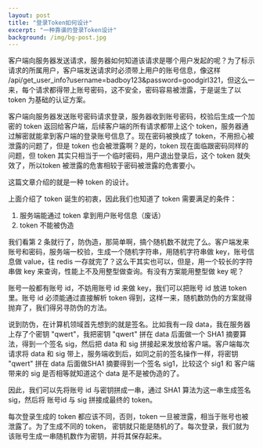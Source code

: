 ```yaml
---
layout: post
title: "登录Token如何设计"
excerpt: "一种靠谱的登录Token设计"
background: /img/bg-post.jpg
---
```


客户端向服务器发送请求，服务器如何知道该请求是哪个用户发起的呢？为了标示请求的所属用户，客户端发送请求时必须带上用户的账号信息，像这样 /api/get_user_info?username=badboy123&password=goodgirl321，但这么一来，每个请求都得带上账号密码，这不安全，密码容易被泄露，于是诞生了以 token 为基础的认证方案。

客户端向服务器发送账号密码请求登录，服务器收到账号密码，校验后生成一个加密的 token 返回给客户端，后续客户端的所有请求都带上这个 token，服务器通过解密就能拿到客户端的登录账号信息了。现在密码被换成了 token，不用担心被泄露的问题了，但是 token 也会被泄露啊？是的，token 现在面临跟密码同样的问题，但 token 其实只相当于一个临时密码，用户退出登录后，这个 token 就失效了，所以token 被泄露的危害相较于密码被泄露的危害要小。

这篇文章介绍的就是一种 token 的设计。

上面介绍了 token 诞生的初衷，因此我们也知道了 token 需要满足的条件：
1. 服务端能通过 token 拿到用户账号信息（废话）
2. token 不能被伪造

我们看第 2 条就行了，防伪造，那简单啊，搞个随机数不就完了么。客户端发来账号和密码，服务端一校验，生成一个随机字符串，用随机字符串做 key，账号信息做 value，往 redis 一存就完了？这么干其实也可以，但是，用一个较长的字符串做 key 来查询，性能上不及用整型做查询。有没有方案能用整型做 key 呢？

账号一般都有账号 id，不妨用账号 id 来做 key，我们可以把账号 id 放进 token 里。账号 id 必须能通过直接解析 token 得到，这样一来，随机数防伪的方案就得抛弃了，我们得另寻防伪的方法。

说到防伪，在计算机领域首先想到的就是签名。比如我有一段 data，我在服务器上存了个密钥 "qwert"，我把密钥 "qwert" 拼在 data 后面做一个 SHA1 摘要算法，得到一个签名 sig，然后把 data 和 sig 拼接起来发放给客户端。客户端每次请求将 data 和 sig 带上，服务端收到后，如同之前的签名操作一样，将密钥 "qwert" 拼在 data 后面做SHA1 摘要得到一个签名 sig1，比较这个 sig1 和 客户端带来的 sig 是否相等就知道这个 data 是不是被伪造的了。

因此，我们可以先将账号 id 与密钥拼成一串，通过 SHA1 算法为这一串生成签名 sig，然后将 账号id 与 sig 拼接成最终的 token。

每次登录生成的 token 都应该不同，否则，token 一旦被泄露，相当于账号也被泄露了。为了生成不同的 token， 密钥就只能是随机的了。每次登录，我们就为该账号生成一串随机数作为密钥，并将其保存起来。

